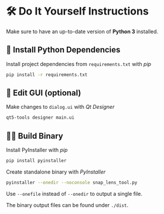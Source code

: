 # 🛠️ Do It Yourself Instructions
Make sure to have an up-to-date version of **Python 3** installed.

## 🧩 Install Python Dependencies
Install project dependencies from `requirements.txt` with *pip*

```sh
pip install -r requirements.txt
```

## 🎨 Edit GUI (optional)

Make changes to `dialog.ui` with *Qt Designer*
```sh
qt5-tools designer main.ui
```

## ‍👨‍💻 Build Binary

Install PyInstaller with *pip*
```sh
pip install pyinstaller
```

Create standalone binary with *PyInstaller*
```sh
pyinstaller --onedir --noconsole snap_lens_tool.py
```

Use `--onefile` instead of `--onedir` to output a single file.

The binary output files can be found under `./dist`.